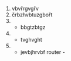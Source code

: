 1. vbvřrgvgřv
2. črbzhvbtuzgbořt
3. - bbgtzbtgz
4.  - tvghvght
5.  - jevbjhrvbf
router - 
<!--stackedit_data:
eyJoaXN0b3J5IjpbODc4MzAzMDAyLDE2ODI3OTM3NTgsMTc5Nj
UyMTQ5NywtMzQ2ODIzMzY2LDE5MTc0MzU4ODYsLTQ3MzIyMzA3
NiwyMTAzODU2Nl19
-->
